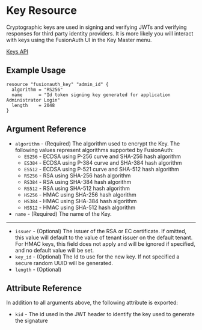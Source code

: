 # Key Resource

Cryptographic keys are used in signing and verifying JWTs and verifying responses for third party identity providers. It is more likely you will interact with keys using the FusionAuth UI in the Key Master menu.

[Keys API](https://fusionauth.io/docs/v1/tech/apis/keys)

## Example Usage

```hcl
resource "fusionauth_key" "admin_id" {
  algorithm = "RS256"
  name      = "Id token signing key generated for application Administrator Login"
  length    = 2048
}
```

## Argument Reference

* `algorithm` - (Required) The algorithm used to encrypt the Key. The following values represent algorithms supported by FusionAuth:
  * `ES256` - ECDSA using P-256 curve and SHA-256 hash algorithm
  * `ES384` - ECDSA using P-384 curve and SHA-384 hash algorithm
  * `ES512` - ECDSA using P-521 curve and SHA-512 hash algorithm
  * `RS256` - RSA using SHA-256 hash algorithm
  * `RS384` - RSA using SHA-384 hash algorithm
  * `RS512` - RSA using SHA-512 hash algorithm
  * `HS256` - HMAC using SHA-256 hash algorithm
  * `HS384` - HMAC using SHA-384 hash algorithm
  * `HS512` - HMAC using SHA-512 hash algorithm
* `name` - (Required) The name of the Key.

---

* `issuer` - (Optional) The issuer of the RSA or EC certificate. If omitted, this value will default to the value of tenant issuer on the default tenant. For HMAC keys, this field does not apply and will be ignored if specified, and no default value will be set.
* `key_id` - (Optional) The Id to use for the new key. If not specified a secure random UUID will be generated.
* `length` - (Optional)

## Attribute Reference

In addition to all arguments above, the following attribute is exported:

* `kid` - The id used in the JWT header to identify the key used to generate the signature
